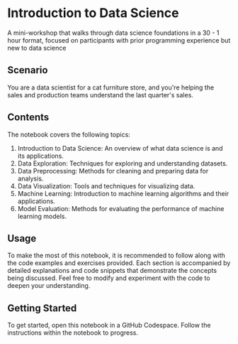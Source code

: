 # Introduction to Data Science
A mini-workshop that walks through data science foundations in a 30 - 1 hour format, focused on participants with prior programming experience but new to data science

## Scenario

You are a data scientist for a cat furniture store, and you're helping the sales and production teams understand the last quarter's sales.

## Contents
The notebook covers the following topics:

1. Introduction to Data Science: An overview of what data science is and its applications.
2. Data Exploration: Techniques for exploring and understanding datasets.
3. Data Preprocessing: Methods for cleaning and preparing data for analysis.
4. Data Visualization: Tools and techniques for visualizing data.
5. Machine Learning: Introduction to machine learning algorithms and their applications.
6. Model Evaluation: Methods for evaluating the performance of machine learning models.

## Usage
To make the most of this notebook, it is recommended to follow along with the code examples and exercises provided. Each section is accompanied by detailed explanations and code snippets that demonstrate the concepts being discussed. Feel free to modify and experiment with the code to deepen your understanding.

## Getting Started
To get started, open this notebook in a GitHub Codespace. Follow the instructions within the notebook to progress.
